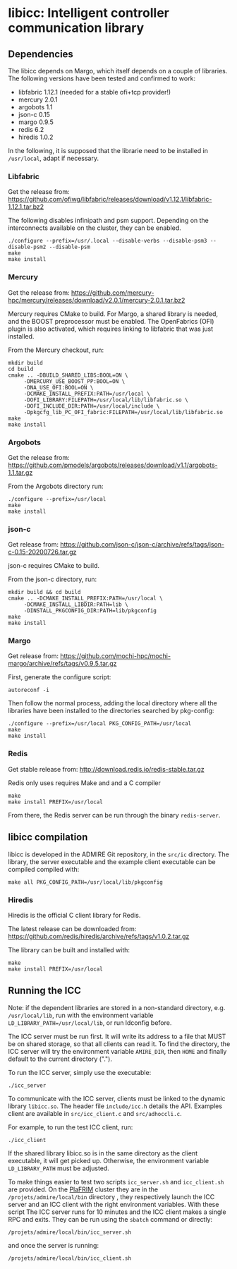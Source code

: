# libicc: Intelligent controller communication library

## Dependencies

The libicc depends on Margo, which itself depends on a couple of
libraries. The following versions have been tested and confirmed to
work:
- libfabric 1.12.1 (needed for a stable ofi+tcp provider!)
- mercury   2.0.1
- argobots  1.1
- json-c    0.15
- margo     0.9.5
- redis     6.2
- hiredis   1.0.2

In the following, it is supposed that the librarie need to be
installed in `/usr/local`, adapt if necessary.

### Libfabric
Get the release from:
https://github.com/ofiwg/libfabric/releases/download/v1.12.1/libfabric-1.12.1.tar.bz2

The following disables infinipath and psm support. Depending on the
interconnects available on the cluster, they can be enabled.

```
./configure --prefix=/usr/.local --disable-verbs --disable-psm3 --disable-psm2 --disable-psm
make
make install
```

### Mercury

Get the release from:
https://github.com/mercury-hpc/mercury/releases/download/v2.0.1/mercury-2.0.1.tar.bz2

Mercury requires CMake to build. For Margo, a shared library is
needed, and the BOOST preprocessor must be enabled. The OpenFabrics
(OFI) plugin is also activated, which requires linking to libfabric
that was just installed.

From the Mercury checkout, run:

```
mkdir build
cd build
cmake .. -DBUILD_SHARED_LIBS:BOOL=ON \
	 -DMERCURY_USE_BOOST_PP:BOOL=ON \
	 -DNA_USE_OFI:BOOL=ON \
	 -DCMAKE_INSTALL_PREFIX:PATH=/usr/local \
	 -DOFI_LIBRARY:FILEPATH=/usr/local/lib/libfabric.so \
	 -DOFI_INCLUDE_DIR:PATH=/usr/local/include \
	 -Dpkgcfg_lib_PC_OFI_fabric:FILEPATH=/usr/local/lib/libfabric.so
make
make install
```

### Argobots
Get the release from:
https://github.com/pmodels/argobots/releases/download/v1.1/argobots-1.1.tar.gz

From the Argobots directory run:

```
./configure --prefix=/usr/local
make
make install
```

### json-c
Get release from:
https://github.com/json-c/json-c/archive/refs/tags/json-c-0.15-20200726.tar.gz

json-c requires CMake to build.

From the json-c directory, run:

```
mkdir build && cd build
cmake .. -DCMAKE_INSTALL_PREFIX:PATH=/usr/local \
	 -DCMAKE_INSTALL_LIBDIR:PATH=lib \
	 -DINSTALL_PKGCONFIG_DIR:PATH=lib/pkgconfig
make
make install
```

### Margo

Get release from:
https://github.com/mochi-hpc/mochi-margo/archive/refs/tags/v0.9.5.tar.gz

First, generate the configure script:

```
autoreconf -i
```

Then follow the normal process, adding the local directory where all
the libraries have been installed to the directories searched by
pkg-config:

```
./configure --prefix=/usr/local PKG_CONFIG_PATH=/usr/local
make
make install
```

### Redis

Get stable release from:
http://download.redis.io/redis-stable.tar.gz

Redis only uses requires Make and and a C compiler

```
make
make install PREFIX=/usr/local
```

From there, the Redis server can be run through the binary
`redis-server`.


## libicc compilation

libicc is developed in the ADMIRE Git repository, in the `src/ic`
directory. The library, the server executable and the example client
executable can be compiled compiled with:

```
make all PKG_CONFIG_PATH=/usr/local/lib/pkgconfig
```

### Hiredis
Hiredis is the official C client library for Redis. 

The latest release can be downloaded from:
https://github.com/redis/hiredis/archive/refs/tags/v1.0.2.tar.gz

The library can be built and installed with:
```
make
make install PREFIX=/usr/local
```


## Running the ICC

Note: if the dependent libraries are stored in a non-standard
directory, e.g. `/usr/local/lib`, run with the environment variable
`LD_LIBRARY_PATH=/usr/local/lib`, or run ldconfig before.

The ICC server must be run first. It will write its address to a file
that MUST be on shared storage, so that all clients can read it. To
find the directory, the ICC server will try the environment variable
`AMIRE_DIR`, then `HOME` and finally default to the current directory (".").

To run the ICC server, simply use the executable:

```
./icc_server
```

To communicate with the ICC server, clients must be linked to the
dynamic library `libicc.so`. The header file `include/icc.h` details
the API. Examples client are available in `src/icc_client.c` and
`src/adhoccli.c`.

For example, to run the test ICC client, run:
```
./icc_client
```

If the shared library libicc.so is in the same directory as the client
executable, it will get picked up. Otherwise, the environment variable
`LD_LIBRARY_PATH` must be adjusted.


To make things easier to test two scripts `icc_server.sh` and
`icc_client.sh` are provided. On the
[PlaFRIM](https://www.plafrim.fr/) cluster they are in the
`/projets/admire/local/bin` directory , they respectively launch the
ICC server and an ICC client with the right environment
variables. With these script The ICC server runs for 10 minutes and
the ICC client makes a single RPC and exits. They can be run using the
`sbatch` command or directly:

```
/projets/admire/local/bin/icc_server.sh
```

and once the server is running:

```
/projets/admire/local/bin/icc_client.sh
```

